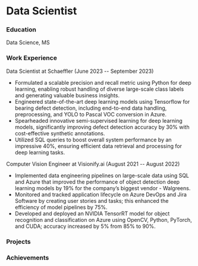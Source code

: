 # Data Scientist

### Education
Data Science, MS

### Work Experience
Data Scientist at Schaeffler (June 2023 -- September 2023)
- Formulated a scalable precision and recall metric using Python for deep learning, enabling robust handling of diverse large-scale class labels and generating valuable business insights.
- Engineered state-of-the-art deep learning models using Tensorflow for bearing defect detection, including end-to-end data handling, preprocessing, and YOLO to Pascal VOC conversion in Azure.
- Spearheaded innovative semi-supervised learning for deep learning models, significantly improving defect detection accuracy by 30% with cost-effective synthetic annotations.
- Utilized SQL queries to boost overall system performance by an impressive 40%, ensuring efficient data retrieval and processing for deep learning tasks.

Computer Vision Engineer at Visionify.ai (August 2021 -- August 2022)
- Implemented data engineering pipelines on large-scale data using SQL and Azure that improved the performance of object detection deep learning models by 19% for the company’s biggest vendor - Walgreens.
- Monitored and tracked application lifecycle on Azure DevOps and Jira Software by creating user stories and tasks; this enhanced the efficiency of model pipelines by 75%.
- Developed and deployed an NVIDIA TensorRT model for object recognition and classification on Azure using OpenCV, Python, PyTorch, and CUDA; accuracy increased by 5% from 85% to 90%.

### Projects

### Achievements
